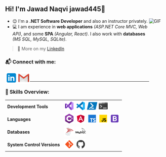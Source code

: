 ## Hi! I'm Jawad Naqvi jawad445👋

<img align="right" alt="GIF" height="250px" src="https://media.giphy.com/media/du3J3cXyzhj75IOgvA/source.gif" />

* 😉 I'm a **.NET Software Developer** and also an instructor privately.
* 💻 I am experience in **web applications** _(ASP.NET Core MVC, Web API)_, and some **SPA** _(Angular, React)_. I also work with **databases** _(MS SQL, MySQL, SQLite)_.

> 📃 More on my [LinkedIn](https://www.linkedin.com/in/syed-jawad-hassan-026bb214a/)
### 📬 Connect with me:

[<img align="left" title="lopatiev | LinkedIn" width="40px" src="https://github.com/SH4KUR/SH4KUR/blob/master/icons/linkedin.png" />][linkedin]
[<img align="left" title="dmitriy.lopatiev | Gmail" width="40px" src="https://github.com/SH4KUR/SH4KUR/blob/master/icons/gmail.png" />][gmail]

<br />

---
### 💎 Skills Overview:

<table>
    <tr>
        <td><b>Development Tools</b></td>
        <td>
            <img title="Visual Studio 2019" width="33px" src="https://github.com/SH4KUR/SH4KUR/blob/master/icons/visual-studio-2019.png" />
            <img title="Visual Studio Code" width="33px" src="https://github.com/SH4KUR/SH4KUR/blob/master/icons/visual-studio-code-2019.png" />
            <img title="PowerShell" width="33px" src="https://github.com/SH4KUR/SH4KUR/blob/master/icons/powershell.png" />
            <img title="Console" width="33px" src="https://github.com/SH4KUR/SH4KUR/blob/master/icons/console.png" />
        </td>
    </tr>
    <tr>
        <td><b>Languages</b></td>
        <td>
            <img title="C#" width="33px" src="https://github.com/Jawad445/Jawad445/blob/master/icons/c-sharp.png" />
            <img title="Bootstrap 4" width="33px" src="https://github.com/Jawad445/Jawad445/blob/master/icons/Angular.png" />
            <img title="TypeScript" width="33px" src="https://github.com/Jawad445/Jawad445/blob/master/icons/typescript.png" />
            <img title="JavaScript" width="33px" src="https://github.com/Jawad445/Jawad445/blob/master/icons/javascript.png" />
            <img title="Bootstrap 4" width="33px" src="https://github.com/Jawad445/Jawad445/blob/master/icons/bootstrap.png" />            
        </td>
    </tr>
    <tr>
        <td><b>Databases</b></td>
        <td>
            <img title="Microsoft SQL Server" width="33px" src="https://github.com/Jawad445/Jawad445/blob/master/icons/microsoft-sql-server.png" />
            <img title="MySQL" width="33px" src="https://github.com/Jawad445/Jawad445/blob/master/icons/mysql.png" />
        </td>
    </tr>
    <tr>
        <td><b>System Control Versions</b></td>
        <td>
            <img title="Git" width="33px" src="https://github.com/Jawad445/Jawad445/blob/master/icons/git.png" />
            <img title="GitHub" width="33px" src="https://github.com/Jawad445/Jawad445/blob/master/icons/github.png" />
        </td>
    </tr>
</table>


[instagram]: https://www.instagram.com/syed_jawadhasaan/
[linkedin]: https://www.linkedin.com/in/syed-jawad-hassan-026bb214a/ 
[gmail]: mailto:jhassan931@gmail.com
